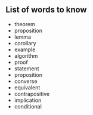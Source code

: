 ## List of words to know

- theorem
- proposition
- lemma
- corollary
- example
- algorithm
- proof
- statement
- proposition
- converse
- equivalent
- contrapositive
- implication
- conditional
